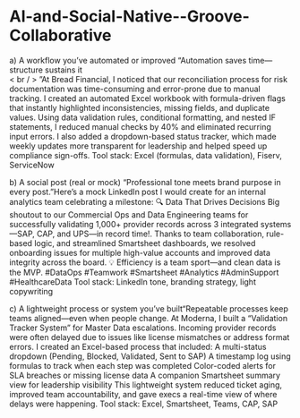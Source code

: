 # AI-and-Social-Native--Groove-Collaborative

a) A workflow you’ve automated or improved “Automation saves time—structure sustains it<br/> 
< br / > ”At Bread Financial, I noticed that our reconciliation process for risk documentation was time-consuming and error-prone due to manual tracking. I created an automated Excel workbook with formula-driven flags that instantly highlighted inconsistencies, missing fields, and duplicate values. Using data validation rules, conditional formatting, and nested IF statements, I reduced manual checks by 40% and eliminated recurring input errors. I also added a dropdown-based status tracker, which made weekly updates more transparent for leadership and helped speed up compliance sign-offs.
Tool stack: Excel (formulas, data validation), Fiserv, ServiceNow

b) A social post (real or mock)
“Professional tone meets brand purpose in every post.”Here’s a mock LinkedIn post I would create for an internal analytics team celebrating a milestone:
🔍 Data That Drives Decisions
Big shoutout to our Commercial Ops and Data Engineering teams for successfully validating 1,000+ provider records across 3 integrated systems—SAP, CAP, and UPS—in record time!. Thanks to team collaboration, rule-based logic, and streamlined Smartsheet dashboards, we resolved onboarding issues for multiple high-value accounts and improved data integrity across the board.
💡 Efficiency is a team sport—and clean data is the MVP.
#DataOps #Teamwork #Smartsheet #Analytics #AdminSupport #HealthcareData
Tool stack: LinkedIn tone, branding strategy, light copywriting

c) A lightweight process or system you’ve built“Repeatable processes keep teams aligned—even when people change.
At Moderna, I built a “Validation Tracker System” for Master Data escalations. Incoming provider records were often delayed due to issues like license mismatches or address format errors. I created an Excel-based process that included:
A multi-status dropdown (Pending, Blocked, Validated, Sent to SAP)
A timestamp log using formulas to track when each step was completed
Color-coded alerts for SLA breaches or missing license data
A companion Smartsheet summary view for leadership visibility
This lightweight system reduced ticket aging, improved team accountability, and gave execs a real-time view of where delays were happening.
Tool stack: Excel, Smartsheet, Teams, CAP, SAP
